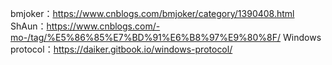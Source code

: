 bmjoker：https://www.cnblogs.com/bmjoker/category/1390408.html
ShAun：https://www.cnblogs.com/-mo-/tag/%E5%86%85%E7%BD%91%E6%B8%97%E9%80%8F/
Windows protocol：https://daiker.gitbook.io/windows-protocol/
